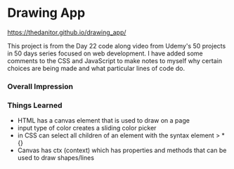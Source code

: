 # Drawing App

https://thedanitor.github.io/drawing_app/

This project is from the Day 22 code along video from Udemy's 50 projects in 50 days series focused on web development. I have added some comments to the CSS and JavaScript to make notes to myself why certain choices are being made and what particular lines of code do.

### Overall Impression



### Things Learned

* HTML has a canvas element that is used to draw on a page
* input type of color creates a sliding color picker
* in CSS can select all children of an element with the syntax element > * {}
* Canvas has ctx (context) which has properties and methods that can be used to draw shapes/lines